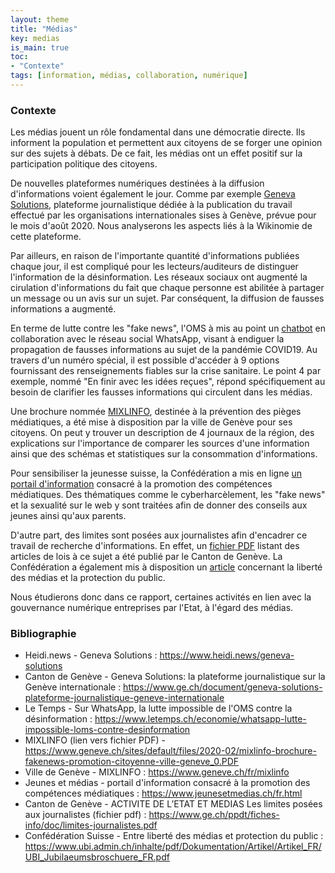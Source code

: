 ```yaml
---
layout: theme
title: "Médias"
key: medias
is_main: true
toc:
- "Contexte"
tags: [information, médias, collaboration, numérique]
---
```


### Contexte

Les médias jouent un rôle fondamental dans une démocratie directe. 
Ils informent la population et permettent aux citoyens de se forger une opinion sur des sujets à débats. 
De ce fait, les médias ont un effet positif sur la participation politique des citoyens.

De nouvelles plateformes numériques destinées à la diffusion d'informations voient également le jour. 
Comme par exemple [Geneva Solutions](https://www.heidi.news/geneva-solutions), plateforme journalistique dédiée à la publication du travail effectué par les organisations internationales sises à Genève, prévue pour le mois d'août 2020.
Nous analyserons les aspects liés à la Wikinomie de cette plateforme.

Par ailleurs, en raison de l'importante quantité d'informations publiées chaque jour, il est compliqué pour les lecteurs/auditeurs de distinguer l'information de la désinformation.
Les réseaux sociaux ont augmenté la cirulation d'informations du fait que chaque personne est abilitée à partager un message ou un avis sur un sujet. 
Par conséquent, la diffusion de fausses informations a augmenté.

En terme de lutte contre les "fake news", l'OMS à mis au point un [chatbot](https://www.letemps.ch/economie/whatsapp-lutte-impossible-loms-contre-desinformation) en collaboration avec le réseau social WhatsApp, visant à endiguer la propagation de fausses informations au sujet de la pandémie COVID19.
Au travers d'un numéro spécial, il est possible d'accéder à 9 options fournissant des renseignements fiables sur la crise sanitaire. Le point 4 par exemple, nommé "En finir avec les idées reçues", répond spécifiquement au besoin de clarifier les fausses informations qui  circulent dans les médias.

Une brochure nommée [MIXLINFO](https://www.geneve.ch/sites/default/files/2020-02/mixlinfo-brochure-fakenews-promotion-citoyenne-ville-geneve_0.PDF), destinée à la prévention des pièges médiatiques, a été mise à disposition par la ville de Genève pour ses citoyens. On peut y trouver un description de 4 journaux de la région, des explications sur l'importance de comparer les sources d'une information ainsi que des schémas et statistiques sur la consommation d'informations.

Pour sensibiliser la jeunesse suisse, la Confédération a mis en ligne [un portail d'information](https://www.jeunesetmedias.ch/fr.html) consacré à la promotion des compétences médiatiques. Des thématiques comme le cyberharcèlement, les "fake news" et la sexualité sur le web y sont traitées afin de donner des conseils aux jeunes ainsi qu'aux parents.

D'autre part, des limites sont posées aux journalistes afin d'encadrer ce travail de recherche d'informations. En effet, un [fichier PDF](https://www.ge.ch/ppdt/fiches-info/doc/limites-journalistes.pdf) listant des articles de lois à ce sujet a été publié par le Canton de Genève.
La Confédération a également mis à disposition un [article](https://www.ubi.admin.ch/inhalte/pdf/Dokumentation/Artikel/Artikel_FR/UBI_Jubilaeumsbroschuere_FR.pdf) concernant la liberté des médias et la protection du public.

Nous étudierons donc dans ce rapport, certaines activités en lien avec la gouvernance numérique entreprises par l'Etat, à l'égard des médias.

### Bibliographie

 - Heidi.news - Geneva Solutions : https://www.heidi.news/geneva-solutions
 - Canton de Genève - Geneva Solutions: la plateforme journalistique sur la Genève internationale : https://www.ge.ch/document/geneva-solutions-plateforme-journalistique-geneve-internationale
 - Le Temps - Sur WhatsApp, la lutte impossible de l'OMS contre la désinformation : https://www.letemps.ch/economie/whatsapp-lutte-impossible-loms-contre-desinformation
 - MIXLINFO (lien vers fichier PDF) - https://www.geneve.ch/sites/default/files/2020-02/mixlinfo-brochure-fakenews-promotion-citoyenne-ville-geneve_0.PDF
 - Ville de Genève - MIXLINFO : https://www.geneve.ch/fr/mixlinfo
 - Jeunes et médias - portail d'information consacré à la promotion des compétences médiatiques : https://www.jeunesetmedias.ch/fr.html
 - Canton de Genève - ACTIVITE DE L’ETAT ET MEDIAS Les limites posées aux journalistes (fichier pdf) : https://www.ge.ch/ppdt/fiches-info/doc/limites-journalistes.pdf
 - Confédération Suisse - Entre liberté des médias et protection du public : https://www.ubi.admin.ch/inhalte/pdf/Dokumentation/Artikel/Artikel_FR/UBI_Jubilaeumsbroschuere_FR.pdf


